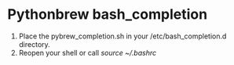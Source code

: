 # Pythonbrew bash_completion

1. Place the pybrew_completion.sh in your /etc/bash_completion.d directory.
2. Reopen your shell or call _source ~/.bashrc_
